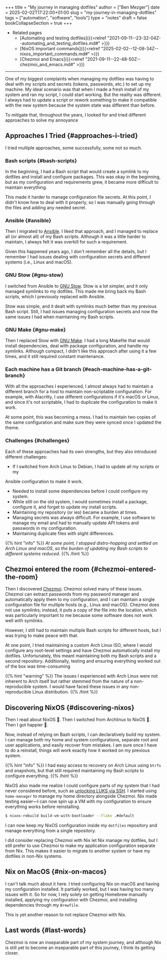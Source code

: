 +++
title = "My journey in managing dotfiles"
author = ["Ben Mezger"]
date = 2025-02-02T17:22:00+01:00
slug = "my-journey-in-managing-dotfiles"
tags = ["automation", "software", "tools"]
type = "notes"
draft = false
bookCollapseSection = true
+++

-   Related pages
    -   [Automating and testing dotfiles]({{<relref "2021-09-11--23-32-04Z--automating_and_testing_dotfiles.md#" >}})
    -   [NixOS important commands]({{<relref "2025-02-02--12-08-34Z--nixos_important_commands.md#" >}})
    -   [Chezmoi and Emacs]({{<relref "2021-09-11--22-48-50Z--chezmoi_and_emacs.md#" >}})

---

One of my biggest complaints when managing my dotfiles was having to deal with
my scripts and secrets (tokens, passwords, etc.) to set up my machine. My ideal
scenario was that when I made a fresh install of my system and ran my script, I
could start working. But the reality was different. I always had to update a
script or rework something to make it compatible with the new system because
the system state was different than before.

To mitigate that, throughout the years, I looked for and tried different
approaches to solve my annoyance


## Approaches I Tried {#approaches-i-tried}

I tried multiple approaches, some successfully, some not so much.


### Bash scripts {#bash-scripts}

In the beginning, I had a Bash script that would create a symlink to my dotfiles
and install and configure packages. This was okay in the beginning, but as my
configuration and requirements grew, it became more difficult to maintain
everything.

This made it harder to manage configuration file secrets. At this point, I didn't
know how to deal with it properly, so I was manually going through the files and
adding any needed secret.


### Ansible {#ansible}

Then I migrated to [Ansible](https://github.com/ansible/ansible). I liked that approach, and I managed to replace
all (or almost all) of my Bash scripts. Although it was a little harder to
maintain, I always felt it was overkill for such a requirement.

Given this happened years ago, I don't remember all the details, but I remember I had
issues dealing with configuration secrets and different systems (i.e., Linux and
macOS).


### GNU Stow {#gnu-stow}

I switched from Ansible to [GNU Stow](https://www.gnu.org/software/stow/). Stow is a lot simpler, and it only managed
symlinks to my dotfiles. This made me bring back my Bash scripts, which I
previously replaced with Ansible.

Stow was simple, and it dealt with symlinks much better than my previous
Bash script. Still, I had issues managing configuration secrets and now the same
issues I had when maintaining my Bash scripts.


### GNU Make {#gnu-make}

Then I replaced Stow with [GNU Make](https://www.gnu.org/software/make/). I had a long Makefile that would install
dependencies, deal with package configuration, and handle my symlinks. Although
compact, I didn't like this approach after using it a few times, and it still
required constant maintenance.


### Each machine has a Git branch {#each-machine-has-a-git-branch}

With all the approaches I experienced, I almost always had to maintain a
different branch for a host to maintain non-scriptable configuration. For
example, with Alacritty, I use different configurations if it's macOS or Linux,
and since it's not scriptable, I had to duplicate the configuration to make it
work.

At some point, this was becoming a mess. I had to maintain two copies of the
same configuration and make sure they were synced once I updated the theme.


### Challenges {#challenges}

Each of these approaches had its own strengths, but they also introduced
different challenges:

-   If I switched from Arch Linux to Debian, I had to update all my scripts or my

Ansible configuration to make it work.

-   Needed to install some dependencies before I could configure my system.
-   While still on the old system, I would sometimes install a package, configure
    it, and forget to update my install scripts.
-   Maintaining my repository (or ies) became a burden at times.
-   Managing secrets was always difficult. For example, I use software to manage
    my email and had to manually update API tokens and passwords in my
    configuration.
-   Maintaining duplicate files with slight differences.

{{% hint "info" %}}
_At some point, I stopped distro-hopping and settled on Arch Linux and macOS_,
_so the burden of updating my Bash scripts to different systems reduced._
{{% /hint %}}


## Chezmoi entered the room {#chezmoi-entered-the-room}

Then I discovered [Chezmoi](https://www.chezmoi.io/). Chezmoi solved many of these issues. Chezmoi can
extract passwords from my password manager and automatically apply them to my
configuration, and I can maintain a single configuration file for multiple
hosts (e.g., Linux and macOS). Chezmoi does not use symlinks; instead, it
puts a copy of the file into the location, which was particularly important
to me because some software does not work well with symlinks.

However, I still had to maintain multiple Bash scripts for different hosts, but
I was trying to make peace with that.

At one point, I tried maintaining a custom Arch Linux ISO, where I would
configure any root-level settings and have Chezmoi automatically install my
dotfiles. Unfortunately, this meant maintaining both my Bash scripts and a
second repository. Additionally, testing and ensuring everything worked out of
the box was time-consuming

{{% hint "warning" %}}
The issues I experienced with Arch Linux were not inherent to Arch itself but
rather stemmed from the nature of a non-reproducible system. I would have faced
these issues in any non-reproducible Linux distribution.
{{% /hint %}}


## Discovering NixOS {#discovering-nixos}

Then I read about NixOS 🧐.
Then I switched from Archlinux to NixOS 🫨.
Then I got happier 🙂.

Now, instead of relying on Bash scripts, I can declaratively build my system. I
can manage both my home and system configurations, separate root and user
applications, and easily recover from mistakes. I am sure once I have to do a
reinstall, things will work exactly how it worked on my previous system.

{{% hint "info" %}}
I had easy access to recovery on Arch Linux using `btrfs` and snapshots, but
that still required maintaining my Bash scripts to configure everything.
{{% /hint %}}

NixOS also made me realize I could configure parts of my system that I had never
considered before, such as [unlocking LUKS via SSH](https://mynixos.com/nixpkgs/options/boot.initrd.network.ssh). I started using
`home-manager` to manage my home directory alongside Chezmoi. Nix made testing
easier—I can now spin up a VM with my configuration to ensure everything works
before reinstalling.

```bash
$ nixos-rebuild build-vm-with-bootloader --flake .#default
```

I can now keep my NixOS configuration inside my `dotfiles` repository and manage
everything from a single repository.

I did consider replacing Chezmoi with Nix let Nix manage my dotfiles, but I
still prefer to use Chezmoi to make my application configuration separate from
Nix. This makes it easier to migrate to another system or have my dotfiles in
non-Nix systems.


## Nix on MacOS {#nix-on-macos}

I can't talk much about it here. I tried configuring Nix on macOS and having my
configuration installed. It partially worked, but I was having too many issues
with it. So for now, I rely solely on getting Homebrew manually installed,
applying my configuration with Chezmoi, and installing dependencies through my
`Brewfile`.

This is yet another reason to not replace Chezmoi with Nix.


## Last words {#last-words}

Chezmoi is now an inseparable part of my system journey, and although Nix is
still yet to become an inseparable part of this journey, I think its getting
closer.

<style>.org-center { margin-left: auto; margin-right: auto; text-align: center; }</style>

<div class="org-center">
  <div></div>

<div
    class="github-card"
    data-github="benmezger/dotfiles"
    data-width="400"
    data-height="150"
    data-theme="default">
</div>
<script src="//cdn.jsdelivr.net/github-cards/latest/widget.js"></script>

</div>
